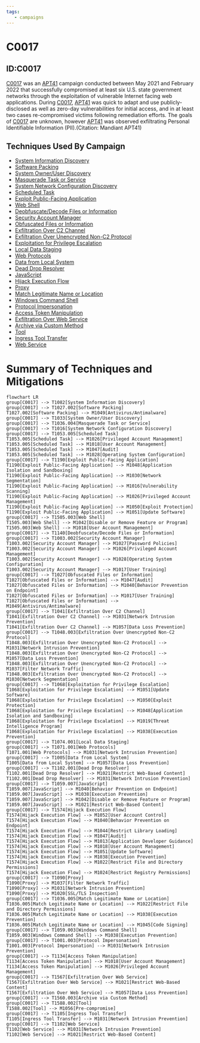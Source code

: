 ```yaml
---
tags:
   - campaigns
---
```

# C0017
## ID:C0017
[C0017](campaigns/C0017) was an [APT41](groups/G0096) campaign conducted between May 2021 and February 2022 that successfully compromised at least six U.S. state government networks through the exploitation of vulnerable Internet facing web applications. During [C0017](campaigns/C0017), [APT41](groups/G0096) was quick to adapt and use publicly-disclosed as well as zero-day vulnerabilities for initial access, and in at least two cases re-compromised victims following remediation efforts. The goals of [C0017](campaigns/C0017) are unknown, however [APT41](groups/G0096) was observed exfiltrating Personal Identifiable Information (PII).(Citation: Mandiant APT41)
## Techniques Used By Campaign
* [System Information Discovery](techniques/T1082)
* [Software Packing](techniques/T1027/002)
* [System Owner/User Discovery](techniques/T1033)
* [Masquerade Task or Service](techniques/T1036/004)
* [System Network Configuration Discovery](techniques/T1016)
* [Scheduled Task](techniques/T1053/005)
* [Exploit Public-Facing Application](techniques/T1190)
* [Web Shell](techniques/T1505/003)
* [Deobfuscate/Decode Files or Information](techniques/T1140)
* [Security Account Manager](techniques/T1003/002)
* [Obfuscated Files or Information](techniques/T1027)
* [Exfiltration Over C2 Channel](techniques/T1041)
* [Exfiltration Over Unencrypted Non-C2 Protocol](techniques/T1048/003)
* [Exploitation for Privilege Escalation](techniques/T1068)
* [Local Data Staging](techniques/T1074/001)
* [Web Protocols](techniques/T1071/001)
* [Data from Local System](techniques/T1005)
* [Dead Drop Resolver](techniques/T1102/001)
* [JavaScript](techniques/T1059/007)
* [Hijack Execution Flow](techniques/T1574)
* [Proxy](techniques/T1090)
* [Match Legitimate Name or Location](techniques/T1036/005)
* [Windows Command Shell](techniques/T1059/003)
* [Protocol Impersonation](techniques/T1001/003)
* [Access Token Manipulation](techniques/T1134)
* [Exfiltration Over Web Service](techniques/T1567)
* [Archive via Custom Method](techniques/T1560/003)
* [Tool](techniques/T1588/002)
* [Ingress Tool Transfer](techniques/T1105)
* [Web Service](techniques/T1102)

# Summary of Techniques and Mitigations
```mermaid
flowchart LR
group[C0017] --> T1082[System Information Discovery]
group[C0017] --> T1027.002[Software Packing]
T1027.002[Software Packing] --> M1049[Antivirus/Antimalware]
group[C0017] --> T1033[System Owner/User Discovery]
group[C0017] --> T1036.004[Masquerade Task or Service]
group[C0017] --> T1016[System Network Configuration Discovery]
group[C0017] --> T1053.005[Scheduled Task]
T1053.005[Scheduled Task] --> M1026[Privileged Account Management]
T1053.005[Scheduled Task] --> M1018[User Account Management]
T1053.005[Scheduled Task] --> M1047[Audit]
T1053.005[Scheduled Task] --> M1028[Operating System Configuration]
group[C0017] --> T1190[Exploit Public-Facing Application]
T1190[Exploit Public-Facing Application] --> M1048[Application Isolation and Sandboxing]
T1190[Exploit Public-Facing Application] --> M1030[Network Segmentation]
T1190[Exploit Public-Facing Application] --> M1016[Vulnerability Scanning]
T1190[Exploit Public-Facing Application] --> M1026[Privileged Account Management]
T1190[Exploit Public-Facing Application] --> M1050[Exploit Protection]
T1190[Exploit Public-Facing Application] --> M1051[Update Software]
group[C0017] --> T1505.003[Web Shell]
T1505.003[Web Shell] --> M1042[Disable or Remove Feature or Program]
T1505.003[Web Shell] --> M1018[User Account Management]
group[C0017] --> T1140[Deobfuscate/Decode Files or Information]
group[C0017] --> T1003.002[Security Account Manager]
T1003.002[Security Account Manager] --> M1027[Password Policies]
T1003.002[Security Account Manager] --> M1026[Privileged Account Management]
T1003.002[Security Account Manager] --> M1028[Operating System Configuration]
T1003.002[Security Account Manager] --> M1017[User Training]
group[C0017] --> T1027[Obfuscated Files or Information]
T1027[Obfuscated Files or Information] --> M1047[Audit]
T1027[Obfuscated Files or Information] --> M1040[Behavior Prevention on Endpoint]
T1027[Obfuscated Files or Information] --> M1017[User Training]
T1027[Obfuscated Files or Information] --> M1049[Antivirus/Antimalware]
group[C0017] --> T1041[Exfiltration Over C2 Channel]
T1041[Exfiltration Over C2 Channel] --> M1031[Network Intrusion Prevention]
T1041[Exfiltration Over C2 Channel] --> M1057[Data Loss Prevention]
group[C0017] --> T1048.003[Exfiltration Over Unencrypted Non-C2 Protocol]
T1048.003[Exfiltration Over Unencrypted Non-C2 Protocol] --> M1031[Network Intrusion Prevention]
T1048.003[Exfiltration Over Unencrypted Non-C2 Protocol] --> M1057[Data Loss Prevention]
T1048.003[Exfiltration Over Unencrypted Non-C2 Protocol] --> M1037[Filter Network Traffic]
T1048.003[Exfiltration Over Unencrypted Non-C2 Protocol] --> M1030[Network Segmentation]
group[C0017] --> T1068[Exploitation for Privilege Escalation]
T1068[Exploitation for Privilege Escalation] --> M1051[Update Software]
T1068[Exploitation for Privilege Escalation] --> M1050[Exploit Protection]
T1068[Exploitation for Privilege Escalation] --> M1048[Application Isolation and Sandboxing]
T1068[Exploitation for Privilege Escalation] --> M1019[Threat Intelligence Program]
T1068[Exploitation for Privilege Escalation] --> M1038[Execution Prevention]
group[C0017] --> T1074.001[Local Data Staging]
group[C0017] --> T1071.001[Web Protocols]
T1071.001[Web Protocols] --> M1031[Network Intrusion Prevention]
group[C0017] --> T1005[Data from Local System]
T1005[Data from Local System] --> M1057[Data Loss Prevention]
group[C0017] --> T1102.001[Dead Drop Resolver]
T1102.001[Dead Drop Resolver] --> M1021[Restrict Web-Based Content]
T1102.001[Dead Drop Resolver] --> M1031[Network Intrusion Prevention]
group[C0017] --> T1059.007[JavaScript]
T1059.007[JavaScript] --> M1040[Behavior Prevention on Endpoint]
T1059.007[JavaScript] --> M1038[Execution Prevention]
T1059.007[JavaScript] --> M1042[Disable or Remove Feature or Program]
T1059.007[JavaScript] --> M1021[Restrict Web-Based Content]
group[C0017] --> T1574[Hijack Execution Flow]
T1574[Hijack Execution Flow] --> M1052[User Account Control]
T1574[Hijack Execution Flow] --> M1040[Behavior Prevention on Endpoint]
T1574[Hijack Execution Flow] --> M1044[Restrict Library Loading]
T1574[Hijack Execution Flow] --> M1047[Audit]
T1574[Hijack Execution Flow] --> M1013[Application Developer Guidance]
T1574[Hijack Execution Flow] --> M1018[User Account Management]
T1574[Hijack Execution Flow] --> M1051[Update Software]
T1574[Hijack Execution Flow] --> M1038[Execution Prevention]
T1574[Hijack Execution Flow] --> M1022[Restrict File and Directory Permissions]
T1574[Hijack Execution Flow] --> M1024[Restrict Registry Permissions]
group[C0017] --> T1090[Proxy]
T1090[Proxy] --> M1037[Filter Network Traffic]
T1090[Proxy] --> M1031[Network Intrusion Prevention]
T1090[Proxy] --> M1020[SSL/TLS Inspection]
group[C0017] --> T1036.005[Match Legitimate Name or Location]
T1036.005[Match Legitimate Name or Location] --> M1022[Restrict File and Directory Permissions]
T1036.005[Match Legitimate Name or Location] --> M1038[Execution Prevention]
T1036.005[Match Legitimate Name or Location] --> M1045[Code Signing]
group[C0017] --> T1059.003[Windows Command Shell]
T1059.003[Windows Command Shell] --> M1038[Execution Prevention]
group[C0017] --> T1001.003[Protocol Impersonation]
T1001.003[Protocol Impersonation] --> M1031[Network Intrusion Prevention]
group[C0017] --> T1134[Access Token Manipulation]
T1134[Access Token Manipulation] --> M1018[User Account Management]
T1134[Access Token Manipulation] --> M1026[Privileged Account Management]
group[C0017] --> T1567[Exfiltration Over Web Service]
T1567[Exfiltration Over Web Service] --> M1021[Restrict Web-Based Content]
T1567[Exfiltration Over Web Service] --> M1057[Data Loss Prevention]
group[C0017] --> T1560.003[Archive via Custom Method]
group[C0017] --> T1588.002[Tool]
T1588.002[Tool] --> M1056[Pre-compromise]
group[C0017] --> T1105[Ingress Tool Transfer]
T1105[Ingress Tool Transfer] --> M1031[Network Intrusion Prevention]
group[C0017] --> T1102[Web Service]
T1102[Web Service] --> M1031[Network Intrusion Prevention]
T1102[Web Service] --> M1021[Restrict Web-Based Content]
```